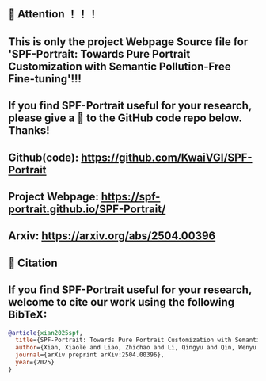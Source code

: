 ## 🥕 Attention ！！！

## This is only the project Webpage Source file for 'SPF-Portrait: Towards Pure Portrait Customization with Semantic Pollution-Free Fine-tuning'!!!

## If you find SPF-Portrait useful for your research, please give a 🌟 to the GitHub code repo below. Thanks!

## Github(code): https://github.com/KwaiVGI/SPF-Portrait 

## Project Webpage: https://spf-portrait.github.io/SPF-Portrait/

## Arxiv: https://arxiv.org/abs/2504.00396



## 💖 Citation

## If you find SPF-Portrait useful for your research, welcome to cite our work using the following BibTeX:

```bibtex
@article{xian2025spf,
  title={SPF-Portrait: Towards Pure Portrait Customization with Semantic Pollution-Free Fine-tuning},
  author={Xian, Xiaole and Liao, Zhichao and Li, Qingyu and Qin, Wenyu and Wan, Pengfei and Xie, Weicheng and Zeng, Long and Shen, Linlin and Feng, Pingfa},
  journal={arXiv preprint arXiv:2504.00396},
  year={2025}
}
```
